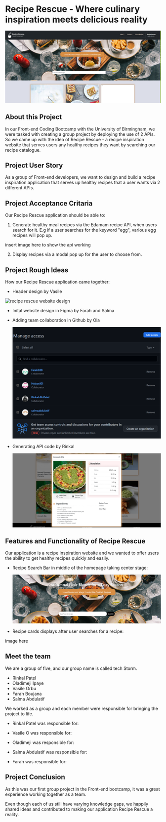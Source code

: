 # Recipe Rescue - Where culinary inspiration meets delicious reality

![Recipe Rescue website design](<./assets/images/ReadmeImages/Screenshot 2023-08-24 165126.png>)

## About this Project

In our Front-end Coding Bootcamp with the University of Birmingham, we were tasked with creating a group project by deploying the use of 2 APIs. So we came up with the idea of Recipe Rescue - a recipe inspiration website that serves users any healthy recipes they want by searching our recipe catalogue.

## Project User Story

As a group of Front-end developers, we want to design and build a recipe inspiration application that serves up healthy recipes that a user wants via 2 different APIs.

## Project Acceptance Critaria

Our Recipe Rescue application should be able to:

1. Generate healthy meal recipes via the Edamam recipe API, when users search for it. E.g if a user searches for the keyword "egg", various egg recipes will pop up.

insert image here to show the api working

2. Display recipes via a modal pop up for the user to choose from.

## Project Rough Ideas

How our Recipe Rescue application came together:

- Header design by Vasile

![recipe rescue website design](./assets/images/ReadmeImages/recipes%20rescue%20header%20design%20idea.gif)

- Inital website design in Figma by Farah and Salma

- Adding team collaboration in Github by Ola

  ![team collaboration in github](<./assets/images/ReadmeImages/team collaboration in github.png>)

* Generating API code by Rinkal

  ![recipe API pop up modal](<./assets/images/ReadmeImages/recipe API modal pop up.png>)

## Features and Functionality of Recipe Rescue

Our application is a recipe inspiration website and we wanted to offer users the ability to get healthy recipes quickly and easily.

- Recipe Search Bar in middle of the homepage taking center stage:

  ![recipe rescue search bar](<./assets/images/ReadmeImages/recipe rescue search bar.png>)

* Recipe cards displays after user searches for a recipe:

image here

## Meet the team

We are a group of five, and our group name is called tech Storm.

- Rinkal Patel
- Oladimeji Ipaye
- Vasile Orbu
- Farah Boujana
- Salma Abdulatif

We worked as a group and each member were responsible for bringing the project to life.

- Rinkal Patel was responsible for:

- Vasile O was responsible for:

- Oladimeji was responsible for:

- Salma Abdulatif was responsible for:

- Farah was responsible for:

## Project Conclusion

As this was our first group project in the Front-end bootcamp, it was a great experience working together as a team.

Even though each of us still have varying knowledge gaps, we happily shared ideas and contributed to making our application Recipe Rescue a reality.
